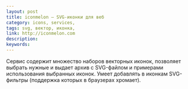 ```yaml
---
layout: post
title: iconmelon — SVG-иконки для веб
category: icons, services, 
tags: svg, вектор, иконка, 
link: http://iconmelon.com
description: 
keywords: 
---
```


<p>Сервис содержит множество наборов векторных иконок, позволяет выбрать нужные и выдает архив с SVG-файлом и примерами использования выбранных иконок. Умеет добавлять в иконкам SVG-фильтры (поддержка которых в браузерах хромает).</p>
